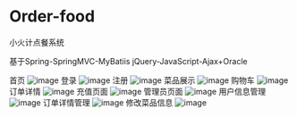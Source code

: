 # Order-food
小火计点餐系统

基于Spring-SpringMVC-MyBatiis jQuery-JavaScript-Ajax+Oracle

首页
![image](https://github.com/zxb-xhj/Order-food/assets/109727153/ab1e168f-02cc-41ee-b24f-4355e5cc7c74)
登录
![image](https://github.com/zxb-xhj/Order-food/assets/109727153/76c823e4-e0f3-4957-8250-549e724dcaca)
注册
![image](https://github.com/zxb-xhj/Order-food/assets/109727153/6305d507-1070-47af-8416-0b56bf92a54f)
菜品展示
![image](https://github.com/zxb-xhj/Order-food/assets/109727153/ad68033c-f421-4ec3-a436-4ed520d7af8d)
购物车
![image](https://github.com/zxb-xhj/Order-food/assets/109727153/cf4f6980-f4a3-4dad-82a5-512cbc14c6f8)
订单详情
![image](https://github.com/zxb-xhj/Order-food/assets/109727153/e68a4a39-559f-4606-9dc5-08b899222e43)
充值页面
![image](https://github.com/zxb-xhj/Order-food/assets/109727153/59584166-7d40-4584-8ec3-b9727f5b5f25)
管理员页面
![image](https://github.com/zxb-xhj/Order-food/assets/109727153/8c7c268e-b84f-414c-8041-ccb6e398125f)
用户信息管理
![image](https://github.com/zxb-xhj/Order-food/assets/109727153/ebc1e0ae-ec5a-469d-b99d-dbf865ac2809)
订单详情管理
![image](https://github.com/zxb-xhj/Order-food/assets/109727153/7d42c348-e22f-47f5-93be-b80b07e9d3b0)
修改菜品信息
![image](https://github.com/zxb-xhj/Order-food/assets/109727153/ae35c16f-212b-4323-a431-0ac4b735f406)

